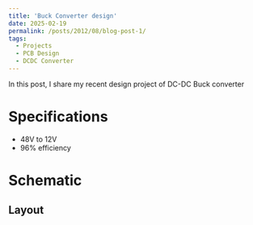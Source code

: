 ```yaml
---
title: 'Buck Converter design'
date: 2025-02-19
permalink: /posts/2012/08/blog-post-1/
tags:
  - Projects
  - PCB Design
  - DCDC Converter
---
```


In this post, I share my recent design project of DC-DC Buck converter

Specifications
======
- 48V to 12V 
- 96% efficiency

Schematic
======

Layout
------